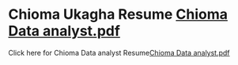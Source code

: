 # Chioma Ukagha Resume [Chioma Data analyst.pdf](https://github.com/editwist/ChiomaUkagha.github.io/files/10158394/Chioma.Data.analyst.pdf)
Click here for Chioma Data analyst Resume[Chioma Data analyst.pdf](https://github.com/editwist/ChiomaUkagha.github.io/files/10158395/Chioma.Data.analyst.pdf)
